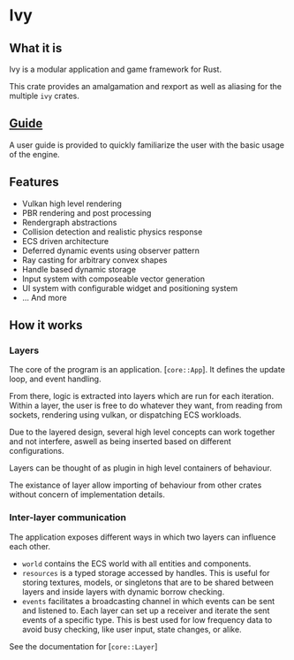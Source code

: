 # Ivy


## What it is

Ivy is a modular application and game framework for Rust.

This crate provides an amalgamation and rexport as well as aliasing for the
multiple `ivy` crates.

## [Guide](https://ten3roberts.github.io/ivy)

A user guide is provided to quickly familiarize the user with the basic usage of
the engine.

## Features
  - Vulkan high level rendering
  - PBR rendering and post processing
  - Rendergraph abstractions
  - Collision detection and realistic physics response
  - ECS driven architecture
  - Deferred dynamic events using observer pattern
  - Ray casting for arbitrary convex shapes
  - Handle based dynamic storage
  - Input system with composeable vector generation
  - UI system with configurable widget and positioning system
  - ... And more

## How it works

### Layers

The core of the program is an application. [`core::App`]. It defines the
update loop, and event handling.

From there, logic is extracted into layers which are run for each iteration.
Within a layer, the user is free to do whatever they want, from reading from
sockets, rendering using vulkan, or dispatching ECS workloads.

Due to the layered design, several high level concepts can work together and
not interfere, aswell as being inserted based on different configurations.

Layers can be thought of as plugin in high level containers of behaviour.

The existance of layer allow importing of behaviour from other crates without
concern of implementation details.

### Inter-layer communication
The application exposes different ways in which two layers can influence
each other.

- `world` contains the ECS world with all entities and components.
- `resources` is a typed storage accessed by handles. This is useful for
storing textures, models, or singletons that are to be shared between layers
and inside layers with dynamic borrow checking.
- `events` facilitates a broadcasting channel in which events can be sent
and listened to. Each layer can set up a receiver and iterate the sent events
of a specific type. This is best used for low frequency data to avoid busy
checking, like user input, state changes, or alike.

See the documentation for [`core::Layer`]
